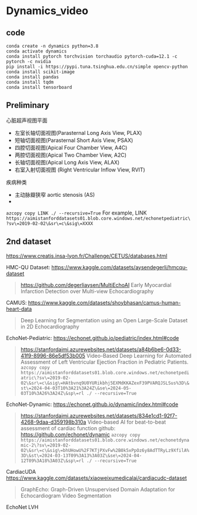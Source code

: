 # Dynamics_video

## code
```
conda create -n dynamics python=3.8
conda activate dynamics
conda install pytorch torchvision torchaudio pytorch-cuda=12.1 -c pytorch -c nvidia
pip install -i https://pypi.tuna.tsinghua.edu.cn/simple opencv-python
conda install scikit-image
conda install pandas
conda install tqdm
conda install tensorboard
```

## Preliminary
心脏超声视图平面
- 左室长轴切面视图(Parasternal Long Axis View, PLAX)
- 短轴切面视图(Parasternal Short Axis View, PSAX)
- 四腔切面视图(Apical Four Chamber View, A4C)
- 两腔切面视图(Apical Two Chamber View, A2C)
- 长轴切面视图(Apical Long Axis View, ALAX)
- 右室入射切面视图 (Right Ventricular Inflow View, RVIT)

疾病种类
- 主动脉瓣狭窄 aortic stenosis (AS)
- 

`azcopy copy LINK ./ --recursive=True`
For example, LINK `https://aimistanforddatasets01.blob.core.windows.net/echonetpediatric\?sv\=2019-02-02\&sr\=c\&sig\=XXXX`

## 2nd dataset
https://www.creatis.insa-lyon.fr/Challenge/CETUS/databases.html

HMC-QU Dataset: https://www.kaggle.com/datasets/aysendegerli/hmcqu-dataset
> https://github.com/degerliaysen/MultiEchoAI
> Early Myocardial Infarction Detection over Multi-view Echocardiography

CAMUS: https://www.kaggle.com/datasets/shoybhasan/camus-human-heart-data
> Deep Learning for Segmentation using an Open Large-Scale Dataset in 2D Echocardiography

EchoNet-Pediatric: https://echonet.github.io/pediatric/index.html#code
> https://stanfordaimi.azurewebsites.net/datasets/a84b6be6-0d33-41f9-8996-86e5df53b005
> Video-Based Deep Learning for Automated Assessment of Left Ventricular Ejection Fraction in Pediatric Patients.
`azcopy copy https://aimistanforddatasets01.blob.core.windows.net/echonetpediatric\?sv\=2019-02-02\&sr\=c\&sig\=HAtbvnq9U0YURikbhj5EXMdKKAZexF39PVARQJSLSus%3D\&st\=2024-04-03T10%3A21%3A24Z\&se\=2024-05-03T10%3A26%3A24Z\&sp\=rl ./ --recursive=True`


EchoNet-Dynamic: https://echonet.github.io/dynamic/index.html#code
> https://stanfordaimi.azurewebsites.net/datasets/834e1cd1-92f7-4268-9daa-d359198b310a
> Video-based AI for beat-to-beat assessment of cardiac function
> github: https://github.com/echonet/dynamic
`azcopy copy https://aimistanforddatasets01.blob.core.windows.net/echonetdynamic-2\?sv\=2019-02-02\&sr\=c\&sig\=bhUHowU%2F7KTjPXvFw%2B0k5xPpOz6y8AdTTRyLz9XfilA%3D\&st\=2024-03-13T09%3A13%3A03Z\&se\=2024-04-12T09%3A18%3A03Z\&sp\=rl ./ --recursive=True`


CardiacUDA https://www.kaggle.com/datasets/xiaoweixumedicalai/cardiacudc-dataset
> GraphEcho: Graph-Driven Unsupervised Domain Adaptation for Echocardiogram Video Segmentation

EchoNet LVH

